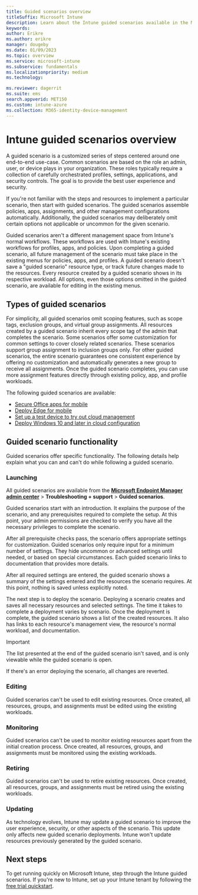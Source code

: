 ```yaml
---
title: Guided scenarios overview
titleSuffix: Microsoft Intune
description: Learn about the Intune guided scenarios available in the Microsoft 365 Device Management portal.
keywords:
author: Erikre
ms.author: erikre
manager: dougeby
ms.date: 01/09/2023
ms.topic: overview
ms.service: microsoft-intune
ms.subservice: fundamentals
ms.localizationpriority: medium
ms.technology:

ms.reviewer: dagerrit
ms.suite: ems
search.appverid: MET150
ms.custom: intune-azure
ms.collection: M365-identity-device-management
---
```


# Intune guided scenarios overview

A guided scenario is a customized series of steps centered around one end-to-end use-case. Common scenarios are based on the role an admin, user, or device plays in your organization. These roles typically require a collection of carefully orchestrated profiles, settings, applications, and security controls. The goal is to provide the best user experience and security.

If you're not familiar with the steps and resources to implement a particular scenario, then start with guided scenarios. The guided scenarios assemble policies, apps, assignments, and other management configurations automatically. Additionally, the guided scenarios may deliberately omit certain options not applicable or uncommon for the given scenario. 

Guided scenarios aren't a different management space from Intune's normal workflows. These workflows are used with Intune's existing workflows for profiles, apps, and policies. Upon completing a guided scenario, all future management of the scenario must take place in the existing menus for policies, apps, and profiles. A guided scenario doesn't save a "guided scenario" resource type, or track future changes made to the resources. Every resource created by a guided scenario shows in its respective workload. All options, even those options omitted in the guided scenario, are available for editing in the existing menus.

## Types of guided scenarios

For simplicity, all guided scenarios omit scoping features, such as scope tags, exclusion groups, and virtual group assignments. All resources created by a guided scenario inherit every scope tag of the admin that completes the scenario. Some scenarios offer some customization for common settings to cover closely related scenarios. These scenarios support group assignment to inclusion groups only. For other guided scenarios, the entire scenario guarantees one consistent experience by offering no customization and automatically generates a new group to receive all assignments. Once the guided scenario completes, you can use more assignment features directly through existing policy, app, and profile workloads.

The following guided scenarios are available:

- [Secure Office apps for mobile](guided-scenarios-office-mobile.md)
- [Deploy Edge for mobile](guided-scenarios-edge.md)
- [Set up a test device to try out cloud management](guided-scenarios-cloud-managed-pc.md)
- [Deploy Windows 10 and later in cloud configuration](cloud-configuration.md)

## Guided scenario functionality

Guided scenarios offer specific functionality. The following details help explain what you can and can't do while following a guided scenario.

### Launching  

All guided scenarios are available from the **[Microsoft Endpoint Manager admin center](https://endpoint.microsoft.com)** > **Troubleshooting + support** > **Guided scenarios**.

Guided scenarios start with an introduction. It explains the purpose of the scenario, and any prerequisites required to complete the setup. At this point, your admin permissions are checked to verify you have all the necessary privileges to complete the scenario.  

After all prerequisite checks pass, the scenario offers appropriate settings for customization. Guided scenarios only require input for a minimum number of settings. They hide uncommon or advanced settings until needed, or based on special circumstances. Each guided scenario links to documentation that provides more details.

After all required settings are entered, the guided scenario shows a summary of the settings entered and the resources the scenario requires. At this point, nothing is saved unless explicitly noted.

The next step is to deploy the scenario. Deploying a scenario creates and saves all necessary resources and selected settings. The time it takes to complete a deployment varies by scenario. Once the deployment is complete, the guided scenario shows a list of the created resources. It also has links to each resource's management view, the resource's normal workload, and documentation.

> [!IMPORTANT]
> The list presented at the end of the guided scenario isn't saved, and is only viewable while the guided scenario is open.

If there's an error deploying the scenario, all changes are reverted.

### Editing

Guided scenarios can't be used to edit existing resources. Once created, all resources, groups, and assignments must be edited using the existing workloads.

### Monitoring

Guided scenarios can't be used to monitor existing resources apart from the initial creation process. Once created, all resources, groups, and assignments must be monitored using the existing workloads.

### Retiring

Guided scenarios can't be used to retire existing resources. Once created, all resources, groups, and assignments must be retired using the existing workloads.

### Updating

As technology evolves, Intune may update a guided scenario to improve the user experience, security, or other aspects of the scenario. This update only affects new guided scenario deployments. Intune won't update resources previously generated by the guided scenario.

## Next steps

To get running quickly on Microsoft Intune, step through the Intune guided scenarios. If you're new to Intune, set up your Intune tenant by following the [free trial quickstart](free-trial-sign-up.md).
